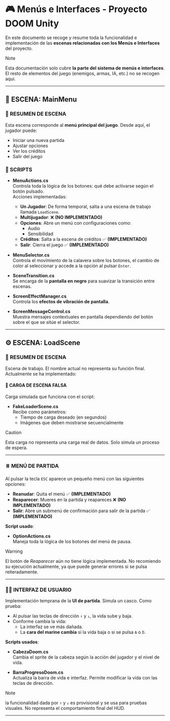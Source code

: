 # 🎮 Menús e Interfaces - Proyecto DOOM Unity

En este documento se recoge y resume toda la funcionalidad e implementación de las **escenas relacionadas con los Menús e Interfaces** del proyecto.

> [!NOTE]
> Esta documentación solo cubre **la parte del sistema de menús e interfaces**. El resto de elementos del juego (enemigos, armas, IA, etc.) no se recogen aqui.

---

## 🧭 ESCENA: **MainMenu**

### 📝 RESUMEN DE ESCENA
Esta escena corresponde al **menú principal del juego**. Desde aquí, el jugador puede:

- Iniciar una nueva partida
- Ajustar opciones
- Ver los créditos
- Salir del juego

### 📜 SCRIPTS

- **MenuActions.cs**  
  Controla toda la lógica de los botones: qué debe activarse según el botón pulsado.  
  Acciones implementadas:

  - **Un Jugador**: De forma temporal, salta a una escena de trabajo llamada `LoadScene`.
  - **Multijugador**: ❌ **(NO IMPLEMENTADO)**
  - **Opciones**: Abre un menú con configuraciones como:
    - Audio
    - Sensibilidad  
  - **Créditos**: Salta a la escena de créditos ✅ **(IMPLEMENTADO)**
  - **Salir**: Cierra el juego ✅ **(IMPLEMENTADO)**

- **MenuSelector.cs**  
  Controla el movimiento de la calavera sobre los botones, el cambio de color al seleccionar y accede a la opción al pulsar `Enter`.

- **SceneTransition.cs**  
  Se encarga de la **pantalla en negro** para suavizar la transición entre escenas.

- **ScreenEffectManager.cs**  
  Controla los **efectos de vibración de pantalla**.

- **ScreenMessageControl.cs**  
  Muestra mensajes contextuales en pantalla dependiendo del botón sobre el que se sitúe el selector.

---

## ⚙️ ESCENA: **LoadScene**

### 📝 RESUMEN DE ESCENA
Escena de trabajo. El nombre actual no representa su función final. Actualmente se ha implementado:

#### 🔄 CARGA DE ESCENA FALSA

Carga simulada que funciona con el script:

- **FakeLoaderScene.cs**  
  Recibe como parámetros:
  - Tiempo de carga deseado (en segundos)
  - Imágenes que deben mostrarse secuencialmente

> [!CAUTION]
> Esta carga no representa una carga real de datos. Solo simula un proceso de espera.

---

### ⏸️ MENÚ DE PARTIDA

Al pulsar la tecla `ESC` aparece un pequeño menú con las siguientes opciones:

- **Reanudar**: Quita el menú ✅ **(IMPLEMENTADO)**
- **Reaparecer**: Mueres en la partida y reapareces ❌ **(NO IMPLEMENTADO)**
- **Salir**: Abre un submenú de confirmación para salir de la partida ✅ **(IMPLEMENTADO)**

**Script usado**:

- **OptionActions.cs**  
  Maneja toda la lógica de los botones del menú de pausa.

> [!WARNING]
> El botón de *Reaparecer* aún no tiene lógica implementada. No recomiendo su ejecución actualmente, ya que puede generar errores si se pulsa reiteradamente.

---

### 🧑‍🚀 INTERFAZ DE USUARIO

Implementación temprana de la **UI de partida**. Simula un casco. Como prueba:

- Al pulsar las teclas de dirección `↑` y `↓`, la vida sube y baja.
- Conforme cambia la vida:
  - La interfaz se ve más dañada.
  - La **cara del marine cambia** si la vida baja o si se pulsa `A` o `D`.

**Scripts usados**:

- **CabezaDoom.cs**  
  Cambia el sprite de la cabeza según la acción del jugador y el nivel de vida.

- **BarraProgresoDoom.cs**  
  Actualiza la barra de vida e interfaz. Permite modificar la vida con las teclas de dirección.

> [!NOTE]
> la funcionalidad dada por `↑` y `↓` es provisional y se usa para pruebas visuales. No representa el comportamiento final del HUD.

---
